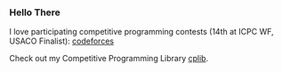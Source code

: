 ### Hello There
I love participating competitive programming contests (14th at ICPC WF, USACO Finalist): [codeforces](https://codeforces.com/profile/kondasujay2)

Check out my Competitive Programming Library [cplib](https://github.com/sujaykonda/cplib).
